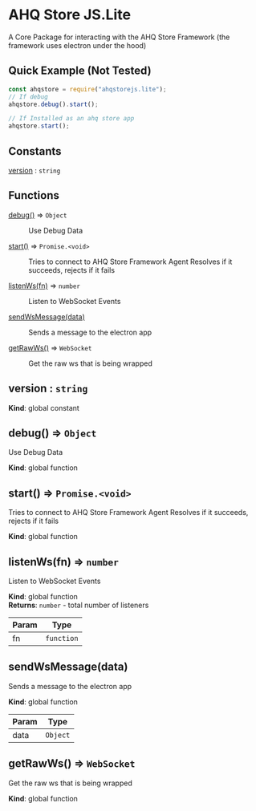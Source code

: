 # AHQ Store JS.Lite
A Core Package for interacting with the AHQ Store Framework (the framework uses electron under the hood)

## Quick Example (Not Tested)
```js
const ahqstore = require("ahqstorejs.lite");
// If debug
ahqstore.debug().start();

// If Installed as an ahq store app
ahqstore.start();
```
## Constants

<dl>
<dt><a href="#version">version</a> : <code>string</code></dt>
<dd></dd>
</dl>

## Functions

<dl>
<dt><a href="#debug">debug()</a> ⇒ <code>Object</code></dt>
<dd><p>Use Debug Data</p>
</dd>
<dt><a href="#start">start()</a> ⇒ <code>Promise.&lt;void&gt;</code></dt>
<dd><p>Tries to connect to AHQ Store Framework Agent
Resolves if it succeeds, rejects if it fails</p>
</dd>
<dt><a href="#listenWs">listenWs(fn)</a> ⇒ <code>number</code></dt>
<dd><p>Listen to WebSocket Events</p>
</dd>
<dt><a href="#sendWsMessage">sendWsMessage(data)</a></dt>
<dd><p>Sends a message to the electron app</p>
</dd>
<dt><a href="#getRawWs">getRawWs()</a> ⇒ <code>WebSocket</code></dt>
<dd><p>Get the raw ws that is being wrapped</p>
</dd>
</dl>

<a name="version"></a>

## version : <code>string</code>
**Kind**: global constant  
<a name="debug"></a>

## debug() ⇒ <code>Object</code>
Use Debug Data

**Kind**: global function  
<a name="start"></a>

## start() ⇒ <code>Promise.&lt;void&gt;</code>
Tries to connect to AHQ Store Framework Agent
Resolves if it succeeds, rejects if it fails

**Kind**: global function  
<a name="listenWs"></a>

## listenWs(fn) ⇒ <code>number</code>
Listen to WebSocket Events

**Kind**: global function  
**Returns**: <code>number</code> - total number of listeners  

| Param | Type |
| --- | --- |
| fn | <code>function</code> | 

<a name="sendWsMessage"></a>

## sendWsMessage(data)
Sends a message to the electron app

**Kind**: global function  

| Param | Type |
| --- | --- |
| data | <code>Object</code> | 

<a name="getRawWs"></a>

## getRawWs() ⇒ <code>WebSocket</code>
Get the raw ws that is being wrapped

**Kind**: global function  
